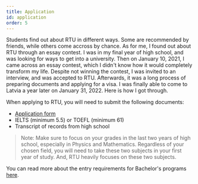 ```yaml
---
title: Application
id: application
order: 5
---
```


Students find out about RTU in different ways. Some are recommended by friends, while others come accross by chance. As for me, I found out about RTU through an essay contest. I was in my final year of high school, and was looking for ways to get into a university. Then on January 10, 2021, I came across an essay contest, which I didn't know how it would completely transform my life. Despite not winning the contest, I was invited to an interview, and was accepted to RTU. Afterwards, it was a long process of preparing documents and applying for a visa. I was finally able to come to Latvia a year later on January 31, 2022. Here is how I got through.

When applying to RTU, you will need to submit the following documents:

- [Application form](https://www.rtu.lv/en/university/application-form)
- IELTS (minimum 5.5) or TOEFL (minimum 61)
- Transcript of records from high school

> Note: Make sure to focus on your grades in the last two years of high school, especially in Physics and Mathematics. Regardless of your chosen field, you will need to take these two subjects in your first year of study. And, RTU heavily focuses on these two subjects.

You can read more about the entry requirements for Bachelor's programs [here](https://international.rtu.lv/entry-requirements-for-bachelor/).
